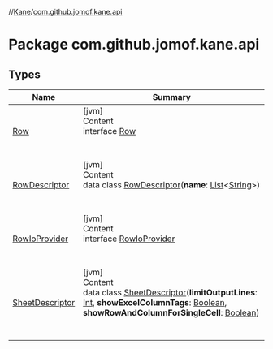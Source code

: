 //[Kane](../index.md)/[com.github.jomof.kane.api](index.md)



# Package com.github.jomof.kane.api  


## Types  
  
|  Name|  Summary| 
|---|---|
| <a name="com.github.jomof.kane.api/Row///PointingToDeclaration/"></a>[Row](-row/index.md)| <a name="com.github.jomof.kane.api/Row///PointingToDeclaration/"></a>[jvm]  <br>Content  <br>interface [Row](-row/index.md)  <br><br><br>
| <a name="com.github.jomof.kane.api/RowDescriptor///PointingToDeclaration/"></a>[RowDescriptor](-row-descriptor/index.md)| <a name="com.github.jomof.kane.api/RowDescriptor///PointingToDeclaration/"></a>[jvm]  <br>Content  <br>data class [RowDescriptor](-row-descriptor/index.md)(**name**: [List](https://kotlinlang.org/api/latest/jvm/stdlib/kotlin.collections/-list/index.html)<[String](https://kotlinlang.org/api/latest/jvm/stdlib/kotlin/-string/index.html)>)  <br><br><br>
| <a name="com.github.jomof.kane.api/RowIoProvider///PointingToDeclaration/"></a>[RowIoProvider](-row-io-provider/index.md)| <a name="com.github.jomof.kane.api/RowIoProvider///PointingToDeclaration/"></a>[jvm]  <br>Content  <br>interface [RowIoProvider](-row-io-provider/index.md)  <br><br><br>
| <a name="com.github.jomof.kane.api/SheetDescriptor///PointingToDeclaration/"></a>[SheetDescriptor](-sheet-descriptor/index.md)| <a name="com.github.jomof.kane.api/SheetDescriptor///PointingToDeclaration/"></a>[jvm]  <br>Content  <br>data class [SheetDescriptor](-sheet-descriptor/index.md)(**limitOutputLines**: [Int](https://kotlinlang.org/api/latest/jvm/stdlib/kotlin/-int/index.html), **showExcelColumnTags**: [Boolean](https://kotlinlang.org/api/latest/jvm/stdlib/kotlin/-boolean/index.html), **showRowAndColumnForSingleCell**: [Boolean](https://kotlinlang.org/api/latest/jvm/stdlib/kotlin/-boolean/index.html))  <br><br><br>

